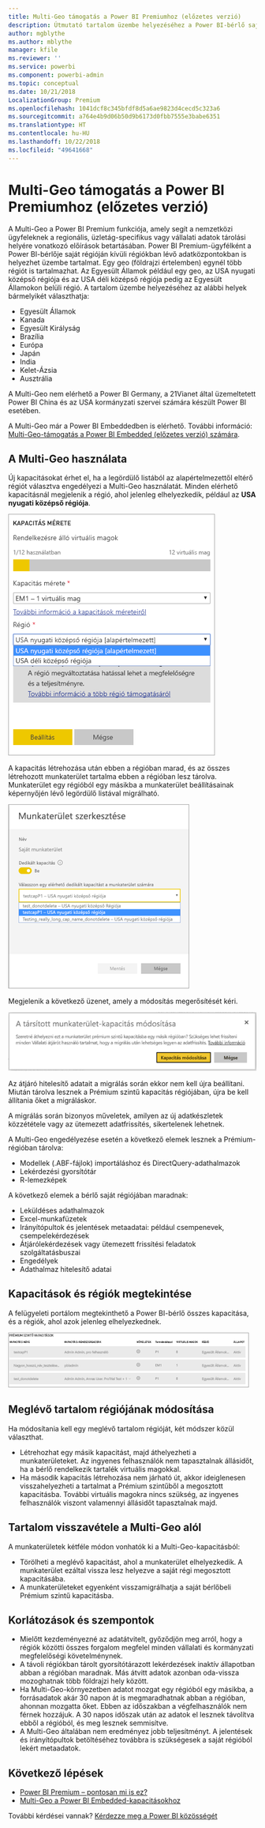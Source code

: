 ```yaml
---
title: Multi-Geo támogatás a Power BI Premiumhoz (előzetes verzió)
description: Útmutató tartalom üzembe helyezéséhez a Power BI-bérlő saját régióján kívüli régiókban lévő adatközpontokban.
author: mgblythe
ms.author: mblythe
manager: kfile
ms.reviewer: ''
ms.service: powerbi
ms.component: powerbi-admin
ms.topic: conceptual
ms.date: 10/21/2018
LocalizationGroup: Premium
ms.openlocfilehash: 1041dcf8c345bfdf8d5a6ae9823d4cecd5c323a6
ms.sourcegitcommit: a764e4b9d06b50d9b6173d0fbb7555e3babe6351
ms.translationtype: HT
ms.contentlocale: hu-HU
ms.lasthandoff: 10/22/2018
ms.locfileid: "49641668"
---
```

# <a name="multi-geo-support-for-power-bi-premium-preview"></a>Multi-Geo támogatás a Power BI Premiumhoz (előzetes verzió)

A Multi-Geo a Power BI Premium funkciója, amely segít a nemzetközi ügyfeleknek a regionális, üzletág-specifikus vagy vállalati adatok tárolási helyére vonatkozó előírások betartásában. Power BI Premium-ügyfélként a Power BI-bérlője saját régióján kívüli régiókban lévő adatközpontokban is helyezhet üzembe tartalmat. Egy geo (földrajzi értelemben) egynél több régiót is tartalmazhat. Az Egyesült Államok például egy geo, az USA nyugati középső régiója és az USA déli középső régiója pedig az Egyesült Államokon belüli régió. A tartalom üzembe helyezéséhez az alábbi helyek bármelyikét választhatja:

- Egyesült Államok
- Kanada
- Egyesült Királyság
- Brazília
- Európa
- Japán
- India
- Kelet-Ázsia
- Ausztrália

A Multi-Geo nem elérhető a Power BI Germany, a 21Vianet által üzemeltetett Power BI China és az USA kormányzati szervei számára készült Power BI esetében.

A Multi-Geo már a Power BI Embeddedben is elérhető. További információ: [Multi-Geo-támogatás a Power BI Embedded (előzetes verzió) számára](developer/embedded-multi-geo.md).

## <a name="using-multi-geo"></a>A Multi-Geo használata

Új kapacitásokat érhet el, ha a legördülő listából az alapértelmezettől eltérő régiót választva engedélyezi a Multi-Geo használatát.  Minden elérhető kapacitásnál megjelenik a régió, ahol jelenleg elhelyezkedik, például az **USA nyugati középső régiója**.

![Kapacitás mérete: régió kiválasztása. Power BI Multi-Geo](media/service-admin-premium-multi-geo/power-bi-multi-geo-capacity-size.png)

A kapacitás létrehozása után ebben a régióban marad, és az összes létrehozott munkaterület tartalma ebben a régióban lesz tárolva. Munkaterület egy régióból egy másikba a munkaterület beállításainak képernyőjén lévő legördülő listával migrálható.

![Munkaterület szerkesztése: rendelkezésre álló kapacitás kiválasztása. Power BI Multi-Geo](media/service-admin-premium-multi-geo/power-bi-multi-geo-edit-workspace.png)

Megjelenik a következő üzenet, amely a módosítás megerősítését kéri.

![Hozzárendelt munkaterület módosításának megerősítése](media/service-admin-premium-multi-geo/power-bi-multi-geo-change-assigned-workspace-capacity.png)

Az átjáró hitelesítő adatait a migrálás során ekkor nem kell újra beállítani.  Miután tárolva lesznek a Prémium szintű kapacitás régiójában, újra be kell állítania őket a migráláskor.

A migrálás során bizonyos műveletek, amilyen az új adatkészletek közzététele vagy az ütemezett adatfrissítés, sikertelenek lehetnek.  

A Multi-Geo engedélyezése esetén a következő elemek lesznek a Prémium-régióban tárolva:

- Modellek (.ABF-fájlok) importáláshoz és DirectQuery-adathalmazok
- Lekérdezési gyorsítótár
- R-lemezképek

A következő elemek a bérlő saját régiójában maradnak:

- Leküldéses adathalmazok
- Excel-munkafüzetek
- Irányítópultok és jelentések metaadatai: például csempenevek, csempelekérdezések
- Átjárólekérdezések vagy ütemezett frissítési feladatok szolgáltatásbuszai
- Engedélyek
- Adathalmaz hitelesítő adatai

## <a name="view-capacity-regions"></a>Kapacitások és régiók megtekintése

A felügyeleti portálom megtekinthető a Power BI-bérlő összes kapacitása, és a régiók, ahol azok jelenleg elhelyezkednek.

![Prémium szintű kapacitások megtekintése](media/service-admin-premium-multi-geo/power-bi-multi-geo-premium-capacities.png) 

## <a name="change-the-region-for-existing-content"></a>Meglévő tartalom régiójának módosítása

Ha módosítania kell egy meglévő tartalom régióját, két módszer közül választhat.

- Létrehozhat egy másik kapacitást, majd áthelyezheti a munkaterületeket. Az ingyenes felhasználók nem tapasztalnak állásidőt, ha a bérlő rendelkezik tartalék virtuális magokkal.
- Ha második kapacitás létrehozása nem járható út, akkor ideiglenesen visszahelyezheti a tartalmat a Prémium szintűből a megosztott kapacitásba. További virtuális magokra nincs szükség, az ingyenes felhasználók viszont valamennyi állásidőt tapasztalnak majd.

## <a name="move-content-out-of-multi-geo"></a>Tartalom visszavétele a Multi-Geo alól  

A munkaterületek kétféle módon vonhatók ki a Multi-Geo-kapacitásból:

- Törölheti a meglévő kapacitást, ahol a munkaterület elhelyezkedik.  A munkaterület ezáltal vissza lesz helyezve a saját régi megosztott kapacitásába.
- A munkaterületeket egyenként visszamigrálhatja a saját bérlőbeli Prémium szintű kapacitásba.

## <a name="limitations-and-considerations"></a>Korlátozások és szempontok

- Mielőtt kezdeményezné az adatátvitelt, győződjön meg arról, hogy a régiók közötti összes forgalom megfelel minden vállalati és kormányzati megfelelőségi követelménynek.
- A távoli régiókban tárolt gyorsítótárazott lekérdezések inaktív állapotban abban a régióban maradnak. Más átvitt adatok azonban oda-vissza mozoghatnak több földrajzi hely között.
- Ha Multi-Geo-környezetben adatot mozgat egy régióból egy másikba, a forrásadatok akár 30 napon át is megmaradhatnak abban a régióban, ahonnan mozgatta őket. Ebben az időszakban a végfelhasználók nem férnek hozzájuk. A 30 napos időszak után az adatok el lesznek távolítva ebből a régióból, és meg lesznek semmisítve.
- A Multi-Geo általában nem eredményez jobb teljesítményt. A jelentések és irányítópultok betöltéséhez továbbra is szükségesek a saját régióból lekért metaadatok.

## <a name="next-steps"></a>Következő lépések

- [Power BI Premium – pontosan mi is ez?](service-premium.md)
- [Multi-Geo a Power BI Embedded-kapacitásokhoz](developer/embedded-multi-geo.md)

További kérdései vannak? [Kérdezze meg a Power BI közösségét](http://community.powerbi.com/)
